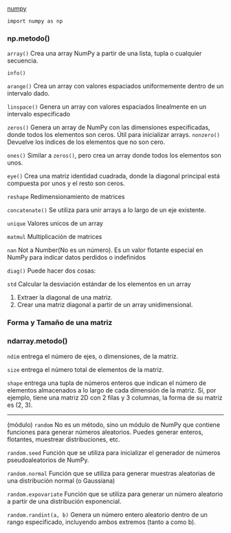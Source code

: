 [numpy](https://numpy.org/)

    import numpy as np

### np.metodo()

`array()` 
        Crea una array NumPy a partir de una lista, tupla o cualquier secuencia. 

`info()`

`arange()`
        Crea un array con valores espaciados uniformemente dentro de un intervalo dado. 

`linspace()`
        Genera un array con valores espaciados linealmente en un intervalo especificado

`zeros()` 
        Genera un array de NumPy con las dimensiones especificadas, donde todos los elementos son ceros. Útil para inicializar arrays.
`nonzero()`
        Devuelve los índices de los elementos que no son cero.

`ones()`
        Similar a `zeros()`, pero crea un array donde todos los elementos son unos.

`eye()`
        Crea una matriz identidad cuadrada, donde la diagonal principal está compuesta por unos y el resto son ceros.

`reshape`
        Redimensionamiento de matrices

`concatenate()`
        Se utiliza para unir arrays a lo largo de un eje existente.

`unique`
    Valores unicos de un array

`matmul`
        Multiplicación de matrices

`nan`
        Not a Number(No es un número). Es un valor flotante especial en NumPy para indicar datos perdidos o indefinidos

`diag()`
        Puede hacer dos cosas:

`std`
        Calcular la desviación estándar de los elementos en un array

1.  Extraer la diagonal de una matriz.
2.  Crear una matriz diagonal a partir de un array unidimensional.
    

### Forma y Tamaño de una matriz
### ndarray.metodo()

`ndim` 
        entrega el número de ejes, o dimensiones, de la matriz.

`size` 
        entrega el número total de elementos de la matriz.

`shape` 
        entrega una tupla de números enteros que indican el número de elementos almacenados a lo largo de cada dimensión de la matriz. Si, por ejemplo, tiene una matriz 2D con 2 filas y 3 columnas, la forma de su matriz es (2, 3).

---

 (módulo)
`random`
        No es un método, sino un módulo de NumPy que contiene funciones para generar números aleatorios. Puedes generar enteros, flotantes, muestrear distribuciones, etc.


`random.seed` 
        Función que se utiliza para inicializar el generador de números pseudoaleatorios de NumPy.

`random.normal` 
        Función que se utiliza para generar muestras aleatorias de una distribución normal (o Gaussiana)

`random.expovariate`
        Función que se utiliza para generar un número aleatorio a partir de una distribución exponencial.

`random.randint(a, b)`
        Genera un número entero aleatorio dentro de un rango especificado, incluyendo ambos extremos (tanto a como b).